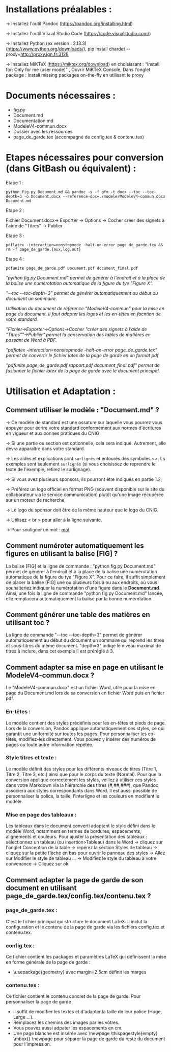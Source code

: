 # Installations préalables :

-> Installez l'outil Pandoc (https://pandoc.org/installing.html)

-> Installez l'outil Visual Studio Code (https://code.visualstudio.com/)

-> Installez Python (ex version : 3.13.3) (https://www.python.org/downloads/),
pip install chardet --proxy=http://proxy.ign.fr:3128

-> Installez MiKTeX (https://miktex.org/download) en choisissant : “Install for: Only for me (user mode)” , 
Ouvrir MiKTeX Console, 
Dans l'onglet package : Install missing packages on-the-fly en utilisant le proxy




# Documents nécessaires :
    
- fig.py
- Document.md
- Documentation.md
- ModeleV4-commun.docx
- Dossier avec les ressources
- page_de_garde.tex (accompagné de config.tex & contenu.tex)



# Etapes nécessaires pour conversion (dans GitBash ou équivalent) :

Etape 1 :
````
python fig.py Document.md && pandoc -s -f gfm -t docx --toc --toc-depth=3 -o Document.docx --reference-doc=./modele/ModeleV4-commun.docx Document.md
````
Etape 2 :

Fichier Document.docx-> Exporter -> Options -> Cocher créer des signets à l'aide de "Titres" -> Publier

Etape 3 :
````
pdflatex -interaction=nonstopmode -halt-on-error page_de_garde.tex && rm -f page_de_garde.{aux,log,out}
````
Etape 4 :
````
pdfunite page_de_garde.pdf Document.pdf document_final.pdf
````
 
_"python fig.py Document.md" permet de générer à l'endroit et à la place de la balise une numérotation automatique de la figure du tye "Figure X"._

_"--toc --toc-depth=3" permet de générer automatiquement au début du document un sommaire._ 

_Utilisation du document de référence "ModeleV4-commun" pour la mise en page du document. Il faut adapter les logos et les en-têtes en focntion de votre standard._ 

_"Fichier->Exporter->Options->Cocher "créer des signets à l'aide de "Titres""->Publier" permet la conservation des tables de matières en passant de Word à PDF._

_"pdflatex -interaction=nonstopmode -halt-on-error page_de_garde.tex" permet de convertir le fichier latex de la page de garde en un format pdf_

_"pdfunite page_de_garde.pdf rapport.pdf document_final.pdf" permet de fusionner le fichier latex de la page de garde avec le document principal._



# Utilisation et Adaptation :
## Comment utiliser le modèle : "Document.md" ?

-> Ce modèle de standard est une ossature sur laquelle vous pourrez vous appuyer pour écrire votre standard conformément aux normes d'écritures en vigueur et aux bonnes pratiques du CNIG

-> Si une partie ou section est optionnelle, cela sera indiqué. Autrement, elle devra apparaître dans votre standard.

-> Les aides et explications sont `surlignés` et entourés des symboles <>. Ls exemples sont seulement `surlignés` (si vous choisissez de reprendre le texte de l'exemple, retirez le surlignage).


-> Si vous avez plusieurs sponsors, ils pourront être indiqués en partie 1.2,

-> Préférez un logo officiel en format PNG (souvent disponible sur le site du collaborateur via le service communication) plutôt qu'une image récupérée sur un moteur de recherche,

-> Le logo du sponsor doit être de la même hauteur que le logo du CNIG.


-> Utilisez < br > pour aller à la ligne suivante.

-> Pour souligner un mot : <u>mot</u>


## Comment numéroter automatiquement les figures en utilisant la balise [FIG] ?

La balise [FIG] et la ligne de commande : "python fig.py Document.md" permet de générer à l'endroit et à la place de la balise une numérotation automatique de la figure du tye "Figure X". Pour ce faire, il suffit simplement de placer la balise [FIG] une ou plusieurs fois à ou aux endroits, où vous souhaiteriez indiquer la numérotation d'une figure dans le **Document.md**. Ainsi, une fois la ligne de commande "python fig.py Document.md" lancée, elle remplacera automatiquement la balise par la bonne numérotation.


## Comment générer une table des matières en utilisant toc ?

La ligne de commande "--toc --toc-depth=3" permet de générer automatiquement au début du document un sommaire qui reprend les titres et sous-titres du même document. "depth=3" indiqe le niveau maximal de titres à inclure, dans cet exemple il est préréglé à 3.


## Comment adapter sa mise en page en utilisant le ModeleV4-commun.docx ?

Le "ModeleV4-commun.docx" est un fichier Word, utile pour la mise en page du Document.md lors de sa conversion en fichier Word puis en fichier pdf.

### En-têtes :
Le modèle contient des styles prédéfinis pour les en-têtes et pieds de page. Lors de la conversion, Pandoc applique automatiquement ces styles, ce qui garantit une uniformité sur toutes les pages. Pour personnaliser les en-têtes, modifiez-les directement. Vous pouvez y insérer des numéros de pages ou toute autre information répétée.

### Style titres et texte :
Le modèle définit des styles pour les différents niveaux de titres (Titre 1, Titre 2, Titre 3, etc.) ainsi que pour le corps du texte (Normal). Pour que la conversion applique correctement les styles, veillez à utiliser ces styles dans votre Markdown via la hiérarchie des titres (#,##,###), que Pandoc associera aux styles correspondants dans Word. Il est aussi possible de personnaliser la police, la taille, l'interligne et les couleurs en modifiant le modèle.

### Mise en page des tableaux :
Les tableaux dans le document converti adoptent le style défini dans le modèle Word, notamment en termes de bordures, espacements, alignements et couleurs. Pour ajuster la présentation des tableaux : sélectionnez un tableau (ou insertion>Tableau) dans le Word -> cliquez sur l'onglet Conception de la table -> repérez la séction Styles de tableau -> cliquez sur la petite flèche en bas pour ouvrir le panneau des styles -> Allez sur Modifier le style de tableau ... -> Modifiez le style du tableau à votre convenance -> Cliquez sur ok.


## Comment adapter la page de garde de son document en utilisant page_de_garde.tex/config.tex/contenu.tex ?

### page_de_garde.tex :
C'est le fichier principal qui structure le document LaTeX. Il inclut la configuration et le contenu de la page de garde via les fichiers config.tex et contenu.tex.

### config.tex :
Ce fichier contient les packages et paramètres LaTeX qui définissent la mise en forme générale de la page de garde :
-  \usepackage{geometry} avec margin=2.5cm définit les marges

### contenu.tex :
Ce fichier contient le contenu concret de la page de garde.
Pour personnaliser la page de garde :
- il suffit de modifier les textes et d'adapter la taille de leur police (Huge, Large ...). 
- Remplacez les chemins des images par les vôtres. 
- Vous pouvez aussi adpater les espacements en cm. 
- Une page blanche est insérée avec \newpage \thispagestyle{empty} \mbox{} \newpage pour séparer la page de garde du reste du document pour l'impression.
